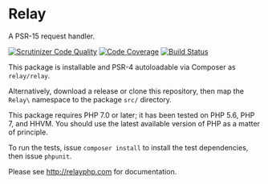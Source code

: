 # Relay

A PSR-15 request handler.

[![Scrutinizer Code Quality](https://scrutinizer-ci.com/g/relayphp/Relay.Relay/badges/quality-score.png?b=2.x)](https://scrutinizer-ci.com/g/relayphp/Relay.Relay/?branch=2.x) [![Code Coverage](https://scrutinizer-ci.com/g/relayphp/Relay.Relay/badges/coverage.png?b=2.x)](https://scrutinizer-ci.com/g/relayphp/Relay.Relay/?branch=2.x) [![Build Status](https://scrutinizer-ci.com/g/relayphp/Relay.Relay/badges/build.png?b=2.x)](https://scrutinizer-ci.com/g/relayphp/Relay.Relay/build-status/2.x)

This package is installable and PSR-4 autoloadable via Composer as `relay/relay`.

Alternatively, download a release or clone this repository, then map the `Relay\` namespace to the package `src/` directory.

This package requires PHP 7.0 or later; it has been tested on PHP 5.6, PHP 7, and HHVM. You should use the latest available version of PHP as a matter of principle.

To run the tests, issue `composer install` to install the test dependencies, then issue `phpunit`.

Please see <http://relayphp.com> for documentation.
